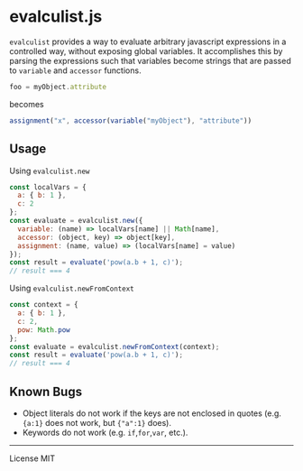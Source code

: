 evalculist.js
=============

`evalculist` provides a way to evaluate arbitrary javascript expressions in a controlled way, without exposing global variables. It accomplishes this by parsing the expressions such that variables become strings that are passed to `variable` and `accessor` functions.
```js
foo = myObject.attribute
```
becomes
```js
assignment("x", accessor(variable("myObject"), "attribute"))
```

Usage
-----

Using `evalculist.new`

```js
const localVars = {
  a: { b: 1 },
  c: 2
};
const evaluate = evalculist.new({
  variable: (name) => localVars[name] || Math[name],
  accessor: (object, key) => object[key],
  assignment: (name, value) => (localVars[name] = value)
});
const result = evaluate('pow(a.b + 1, c)');
// result === 4
```

Using `evalculist.newFromContext`

```js
const context = {
  a: { b: 1 },
  c: 2,
  pow: Math.pow
};
const evaluate = evalculist.newFromContext(context);
const result = evaluate('pow(a.b + 1, c)');
// result === 4
```

Known Bugs
----------

- Object literals do not work if the keys are not enclosed in quotes (e.g. `{a:1}` does not work, but `{"a":1}` does).
- Keywords do not work (e.g. `if`,`for`,`var`, etc.).

---

License MIT
